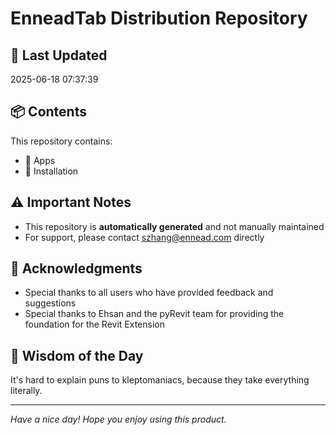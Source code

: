 # EnneadTab Distribution Repository

## 📅 Last Updated
2025-06-18 07:37:39



## 📦 Contents
This repository contains:
- 📂 Apps
- 📂 Installation

## ⚠️ Important Notes
- This repository is **automatically generated** and not manually maintained
- For support, please contact szhang@ennead.com directly

## 🙏 Acknowledgments
- Special thanks to all users who have provided feedback and suggestions
- Special thanks to Ehsan and the pyRevit team for providing the foundation for the Revit Extension

## 💭 Wisdom of the Day
It's hard to explain puns to kleptomaniacs, because they take everything literally.

---
*Have a nice day! Hope you enjoy using this product.*
